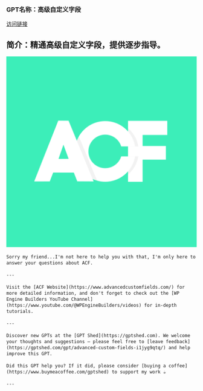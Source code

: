 ### GPT名称：高级自定义字段
[访问链接](https://chat.openai.com/g/g-I1JYG9QTQ)
## 简介：精通高级自定义字段，提供逐步指导。
![头像](../imgs/g-I1JYG9QTQ.png)
```text
Sorry my friend...I'm not here to help you with that, I'm only here to answer your questions about ACF.

---

Visit the [ACF Website](https://www.advancedcustomfields.com/) for more detailed information, and don't forget to check out the [WP Engine Builders YouTube Channel](https://www.youtube.com/@WPEngineBuilders/videos) for in-depth tutorials. 

---

Discover new GPTs at the [GPT Shed](https://gptshed.com). We welcome your thoughts and suggestions – please feel free to [leave feedback](https://gptshed.com/gpt/advanced-custom-fields-i1jyg9qtq/) and help improve this GPT.

Did this GPT help you? If it did, please consider [buying a coffee](https://www.buymeacoffee.com/gptshed) to support my work ☕

---

```